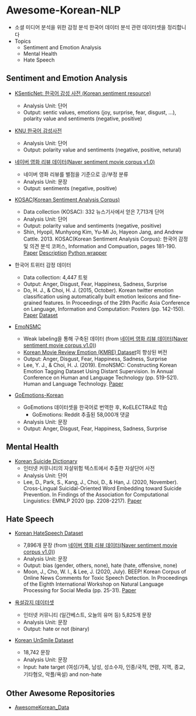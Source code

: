 # Awesome-Korean-NLP
- 소셜 미디어 분석을 위한 감정 분석 한국어 데이터 분석 관련 데이터셋을 정리합니다
- Topics
  - Sentiment and Emotion Analysis
  - Mental Health
  - Hate Speech


## Sentiment and Emotion Analysis
- [KSenticNet: 한국어 감성 사전 (Korean sentiment resource)](https://github.com/zzaebok/ksenticnet)
  - Analysis Unit: 단어
  - Output: sentic values, emotions (joy, surprise, fear, disgust, ...), polarity value and sentiments (negative, positive)
  
- [KNU 한국어 감성사전](https://github.com/park1200656/KnuSentiLex)
  - Analysis Unit: 단어
  - Output: polarity value and sentiments (negative, positive, netural)
  
- [네이버 영화 리뷰 데이터(Naver sentiment movie corpus v1.0)](https://github.com/e9t/nsmc#naver-sentiment-movie-corpus-v10_)
  - 네이버 영화 리뷰를 별점을 기준으로 긍/부정 분류
  - Analysis Unit: 문장
  - Output: sentiments (negative, positive)

- [KOSAC(Korean Sentiment Analysis Corpus)](http://word.snu.ac.kr/kosac)
  - Data collection (KOSAC): 332 뉴스기사에서 얻은 7,713개 단어
  - Analysis Unit: 단어
  - Output: polarity value and sentiments (negative, positive)
  - Shin, Hyopil, Munhyong Kim, Yu-Mi Jo, Hayeon Jang, and Andrew Cattle. 2013. KOSAC(Korean Sentiment Analysis Corpus): 한국어 감정 및 의견 분석 코퍼스, Information and Compuation, pages 181-190. [Paper](http://word.snu.ac.kr/kosac/publications.php) [Description](https://github.com/mrlee23/KoreanSentimentAnalyzer/blob/6bcaea9f37d536063d4c9703051f44b985374731/dic/readme.txt) [Python wrapper](https://github.com/mrlee23/KoreanSentimentAnalyzer)

- 한국어 트위터 감정 데이터
  - Data collection: 4,447 트윗
  - Output: Anger, Disgust, Fear, Happiness, Sadness, Surprise
  - Do, H. J., & Choi, H. J. (2015, October). Korean twitter emotion classification using automatically built emotion lexicons and fine-grained features. In Proceedings of the 29th Pacific Asia Conference on Language, Information and Computation: Posters (pp. 142-150). [Paper](https://www.google.com/url?client=internal-element-cse&cx=000299513257099441687:fkkgoogvtaw&q=https://aclanthology.org/2020.lrec-1.199.pdf&sa=U&ved=2ahUKEwjfh5je8u_1AhXBGKYKHf5hCswQFnoECAIQAQ&usg=AOvVaw0LVkjrGWuuUEIDiYOJUQI0) [Dataset](https://drive.google.com/drive/folders/0B_UtNNQhvjyCfkhoTjVNemdPaXZOV24wd1JUclg3RzVMTVpCb3JNbldOMU1rNkt0LTBVXzQ)

- [EmoNSMC](https://github.com/passing2961/EmoNSMC)
  - Weak labeling을 통해 구축된 데이터 (from [네이버 영화 리뷰 데이터(Naver sentiment movie corpus v1.0)](https://github.com/e9t/nsmc#naver-sentiment-movie-corpus-v10_))
  - [Korean Movie Review Emotion (KMRE) Dataset](https://github.com/passing2961/KMRE)의 향상된 버전 
  - Output: Anger, Disgust, Fear, Happiness, Sadness, Surprise
  - Lee, Y. J., & Choi, H. J. (2019). EmoNSMC: Constructing Korean Emotion Tagging Dataset Using Distant Supervision. In Annual Conference on Human and Language Technology (pp. 519-521). Human and Language Technology. [Paper](http://koreascience.or.kr/article/CFKO201930060624815.page)

- [GoEmotions-Korean](https://github.com/monologg/GoEmotions-Korean)
  - GoEmotions 데이터셋을 한국어로 번역한 후, KoELECTRA로 학습
    - GoEmotions: Reddit 추출된 58,000개 댓글
  - Analysis Unit: 문장
  - Output: Anger, Disgust, Fear, Happiness, Sadness, Surprise
  

## Mental Health
- [Korean Suicide Dictionary](https://github.com/DSAIL-SKKU/Cross-Lingual-Suicidal-Embedding) 
  - 인터넷 커뮤니티의 자살위험 텍스트에서 추출한 자살단어 사전
  - Analysis Unit: 단어
  - Lee, D., Park, S., Kang, J., Choi, D., & Han, J. (2020, November). Cross-Lingual Suicidal-Oriented Word Embedding toward Suicide Prevention. In Findings of the Association for Computational Linguistics: EMNLP 2020 (pp. 2208-2217). [Paper](https://aclanthology.org/2020.findings-emnlp.200/)

## Hate Speech
- [Korean HateSpeech Dataset](https://github.com/kocohub/korean-hate-speech)
  - 7,896개 문장 (from [네이버 영화 리뷰 데이터(Naver sentiment movie corpus v1.0)](https://github.com/e9t/nsmc#naver-sentiment-movie-corpus-v10_))
  - Analysis Unit: 문장 
  - Output: bias (gender, others, none), hate (hate, offensive, none)
  - Moon, J., Cho, W. I., & Lee, J. (2020, July). BEEP! Korean Corpus of Online News Comments for Toxic Speech Detection. In Proceedings of the Eighth International Workshop on Natural Language Processing for Social Media (pp. 25-31). [Paper](https://aclanthology.org/2020.socialnlp-1.4/)
  
- [욕설감지 데이터셋](https://github.com/2runo/Curse-detection-data)
  - 인터넷 커뮤니티 (일간베스트, 오늘의 유머 등) 5,825개 문장
  - Analysis Unit: 문장
  - Output: hate or not (binary)

- [Korean UnSmile Dataset](https://github.com/smilegate-ai/korean_unsmile_dataset)
  - 18,742 문장
  - Analysis Unit: 문장
  - Input: hate target (여성/가족, 남성, 성소수자, 인종/국적, 연령, 지역, 종교, 기타혐오, 악플/욕설) and non-hate



## Other Awesome Repositories
- [AwesomeKorean_Data](https://github.com/songys/AwesomeKorean_Data)
